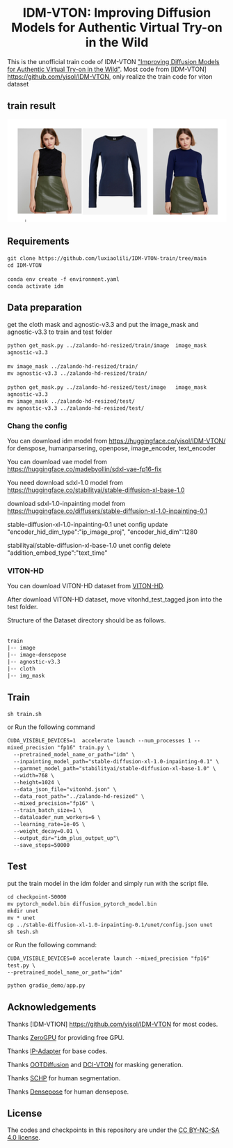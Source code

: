 
<div align="center">
<h1>IDM-VTON: Improving Diffusion Models for Authentic Virtual Try-on in the Wild</h1>
</div>

This is the unofficial train code of IDM-VTON ["Improving Diffusion Models for Authentic Virtual Try-on in the Wild"](https://arxiv.org/abs/2403.05139).
Most code from [IDM-VTON] https://github.com/yisol/IDM-VTON, only realize the train code for viton dataset

## train result
![image](data/data.png)
## Requirements

```
git clone https://github.com/luxiaolili/IDM-VTON-train/tree/main
cd IDM-VTON

conda env create -f environment.yaml
conda activate idm
```

## Data preparation

get the cloth mask and agnostic-v3.3 and put the image_mask and agnostic-v3.3 to train and test folder
```
python get_mask.py ../zalando-hd-resized/train/image  image_mask agnostic-v3.3

mv image_mask ../zalando-hd-resized/train/
mv agnostic-v3.3 ../zalando-hd-resized/train/

python get_mask.py ../zalando-hd-resized/test/image   image_mask agnostic-v3.3
mv image_mask ../zalando-hd-resized/test/
mv agnostic-v3.3 ../zalando-hd-resized/test/

```

### Chang the config

You can download idm model from https://huggingface.co/yisol/IDM-VTON/ for denspose, humanparsering, openpose, image_encoder, text_encoder

You can download vae model from https://huggingface.co/madebyollin/sdxl-vae-fp16-fix 

You need download sdxl-1.0 model from https://huggingface.co/stabilityai/stable-diffusion-xl-base-1.0

download sdxl-1.0-inpainting model from https://huggingface.co/diffusers/stable-diffusion-xl-1.0-inpainting-0.1

stable-diffusion-xl-1.0-inpainting-0.1 unet config update "encoder_hid_dim_type":"ip_image_proj", "encoder_hid_dim":1280

stabilityai/stable-diffusion-xl-base-1.0 unet config  delete "addition_embed_type":"text_time"

### VITON-HD
You can download VITON-HD dataset from [VITON-HD](https://github.com/shadow2496/VITON-HD).

After download VITON-HD dataset, move vitonhd_test_tagged.json into the test folder.

Structure of the Dataset directory should be as follows.

```

train
|-- image
|-- image-densepose
|-- agnostic-v3.3
|-- cloth
|-- img_mask
```


## Train

```
sh train.sh
```
or Run the following command

```
CUDA_VISIBLE_DEVICES=1  accelerate launch --num_processes 1 --mixed_precision "fp16" train.py \
  --pretrained_model_name_or_path="idm" \
  --inpainting_model_path="stable-diffusion-xl-1.0-inpainting-0.1" \
  --garmnet_model_path="stabilityai/stable-diffusion-xl-base-1.0" \
  --width=768 \
  --height=1024 \
  --data_json_file="vitonhd.json" \
  --data_root_path="../zalando-hd-resized" \
  --mixed_precision="fp16" \
  --train_batch_size=1 \
  --dataloader_num_workers=6 \
  --learning_rate=1e-05 \
  --weight_decay=0.01 \
  --output_dir="idm_plus_output_up"\
  --save_steps=50000
  ```

## Test
put the train model in the idm folder and simply run with the script file. 

```
cd checkpoint-50000 
mv pytorch_model.bin diffusion_pytorch_model.bin
mkdir unet
mv * unet
cp ../stable-diffusion-xl-1.0-inpainting-0.1/unet/config.json unet
sh tesh.sh
```
or Run the following command:

```
CUDA_VISIBLE_DEVICES=0 accelerate launch --mixed_precision "fp16" test.py \
--pretrained_model_name_or_path="idm" 
```

```python
python gradio_demo/app.py
```


## Acknowledgements

Thanks [IDM-VTION] https://github.com/yisol/IDM-VTON for most codes.

Thanks [ZeroGPU](https://huggingface.co/zero-gpu-explorers) for providing free GPU.

Thanks [IP-Adapter](https://github.com/tencent-ailab/IP-Adapter) for base codes.

Thanks [OOTDiffusion](https://github.com/levihsu/OOTDiffusion) and [DCI-VTON](https://github.com/bcmi/DCI-VTON-Virtual-Try-On) for masking generation.

Thanks [SCHP](https://github.com/GoGoDuck912/Self-Correction-Human-Parsing) for human segmentation.

Thanks [Densepose](https://github.com/facebookresearch/DensePose) for human densepose.


## License
The codes and checkpoints in this repository are under the [CC BY-NC-SA 4.0 license](https://creativecommons.org/licenses/by-nc-sa/4.0/legalcode).


